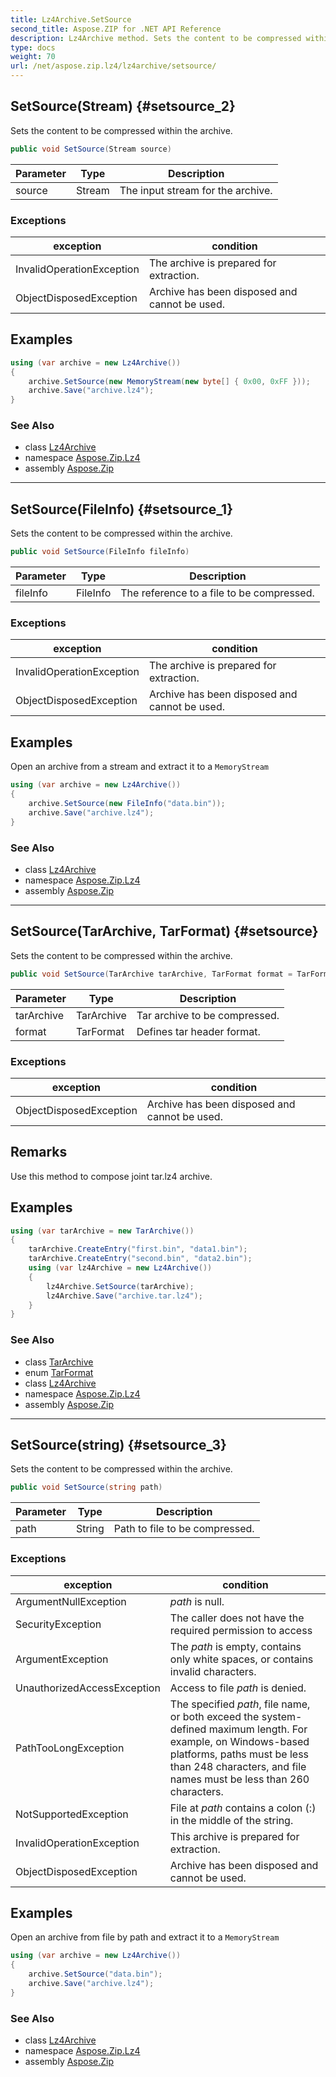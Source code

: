 ```yaml
---
title: Lz4Archive.SetSource
second_title: Aspose.ZIP for .NET API Reference
description: Lz4Archive method. Sets the content to be compressed within the archive
type: docs
weight: 70
url: /net/aspose.zip.lz4/lz4archive/setsource/
---
```

## SetSource(Stream) {#setsource_2}

Sets the content to be compressed within the archive.

```csharp
public void SetSource(Stream source)
```

| Parameter | Type | Description |
| --- | --- | --- |
| source | Stream | The input stream for the archive. |

### Exceptions

| exception | condition |
| --- | --- |
| InvalidOperationException | The archive is prepared for extraction. |
| ObjectDisposedException | Archive has been disposed and cannot be used. |

## Examples

```csharp
using (var archive = new Lz4Archive())
{
    archive.SetSource(new MemoryStream(new byte[] { 0x00, 0xFF }));
    archive.Save("archive.lz4");
}
```

### See Also

* class [Lz4Archive](../)
* namespace [Aspose.Zip.Lz4](../../lz4archive/)
* assembly [Aspose.Zip](../../../)

---

## SetSource(FileInfo) {#setsource_1}

Sets the content to be compressed within the archive.

```csharp
public void SetSource(FileInfo fileInfo)
```

| Parameter | Type | Description |
| --- | --- | --- |
| fileInfo | FileInfo | The reference to a file to be compressed. |

### Exceptions

| exception | condition |
| --- | --- |
| InvalidOperationException | The archive is prepared for extraction. |
| ObjectDisposedException | Archive has been disposed and cannot be used. |

## Examples

Open an archive from a stream and extract it to a `MemoryStream`

```csharp
using (var archive = new Lz4Archive()) 
{
    archive.SetSource(new FileInfo("data.bin"));
    archive.Save("archive.lz4");
}
```

### See Also

* class [Lz4Archive](../)
* namespace [Aspose.Zip.Lz4](../../lz4archive/)
* assembly [Aspose.Zip](../../../)

---

## SetSource(TarArchive, TarFormat) {#setsource}

Sets the content to be compressed within the archive.

```csharp
public void SetSource(TarArchive tarArchive, TarFormat format = TarFormat.UsTar)
```

| Parameter | Type | Description |
| --- | --- | --- |
| tarArchive | TarArchive | Tar archive to be compressed. |
| format | TarFormat | Defines tar header format. |

### Exceptions

| exception | condition |
| --- | --- |
| ObjectDisposedException | Archive has been disposed and cannot be used. |

## Remarks

Use this method to compose joint tar.lz4 archive.

## Examples

```csharp
using (var tarArchive = new TarArchive())
{
    tarArchive.CreateEntry("first.bin", "data1.bin");
    tarArchive.CreateEntry("second.bin", "data2.bin");
    using (var lz4Archive = new Lz4Archive())
    {
        lz4Archive.SetSource(tarArchive);
        lz4Archive.Save("archive.tar.lz4");
    }
}
```

### See Also

* class [TarArchive](../../../aspose.zip.tar/tararchive/)
* enum [TarFormat](../../../aspose.zip.tar/tarformat/)
* class [Lz4Archive](../)
* namespace [Aspose.Zip.Lz4](../../lz4archive/)
* assembly [Aspose.Zip](../../../)

---

## SetSource(string) {#setsource_3}

Sets the content to be compressed within the archive.

```csharp
public void SetSource(string path)
```

| Parameter | Type | Description |
| --- | --- | --- |
| path | String | Path to file to be compressed. |

### Exceptions

| exception | condition |
| --- | --- |
| ArgumentNullException | *path* is null. |
| SecurityException | The caller does not have the required permission to access |
| ArgumentException | The *path* is empty, contains only white spaces, or contains invalid characters. |
| UnauthorizedAccessException | Access to file *path* is denied. |
| PathTooLongException | The specified *path*, file name, or both exceed the system-defined maximum length. For example, on Windows-based platforms, paths must be less than 248 characters, and file names must be less than 260 characters. |
| NotSupportedException | File at *path* contains a colon (:) in the middle of the string. |
| InvalidOperationException | This archive is prepared for extraction. |
| ObjectDisposedException | Archive has been disposed and cannot be used. |

## Examples

Open an archive from file by path and extract it to a `MemoryStream`

```csharp
using (var archive = new Lz4Archive()) 
{
    archive.SetSource("data.bin");
    archive.Save("archive.lz4");
}
```

### See Also

* class [Lz4Archive](../)
* namespace [Aspose.Zip.Lz4](../../lz4archive/)
* assembly [Aspose.Zip](../../../)


